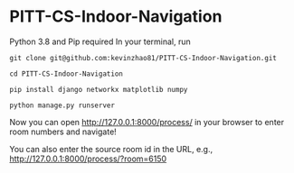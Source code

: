 # PITT-CS-Indoor-Navigation
Python 3.8 and Pip required
In your terminal, run
```console
git clone git@github.com:kevinzhao81/PITT-CS-Indoor-Navigation.git
```
```console
cd PITT-CS-Indoor-Navigation
```
```console
pip install django networkx matplotlib numpy
```
```console
python manage.py runserver
```

Now you can open <http://127.0.0.1:8000/process/> in your browser to enter room numbers and navigate!

You can also enter the source room id in the URL, e.g., <http://127.0.0.1:8000/process/?room=6150>


